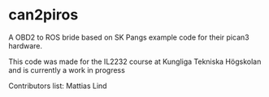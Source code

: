 # can2piros

A OBD2 to ROS bride based on SK Pangs example code for their pican3 hardware.

This code was made for the IL2232 course at Kungliga Tekniska Högskolan and is currently a work in progress

Contributors list:
Mattias Lind
